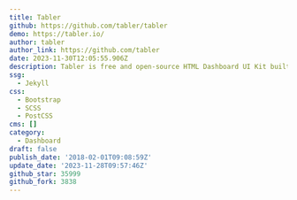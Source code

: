 ```yaml
---
title: Tabler
github: https://github.com/tabler/tabler
demo: https://tabler.io/
author: tabler
author_link: https://github.com/tabler
date: 2023-11-30T12:05:55.906Z
description: Tabler is free and open-source HTML Dashboard UI Kit built on Bootstrap
ssg:
  - Jekyll
css:
  - Bootstrap
  - SCSS
  - PostCSS
cms: []
category:
  - Dashboard
draft: false
publish_date: '2018-02-01T09:08:59Z'
update_date: '2023-11-28T09:57:46Z'
github_star: 35999
github_fork: 3838
---
```

